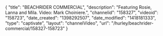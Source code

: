 {
    "title": "BEACHRIDER COMMERCIAL",
    "description": "Featuring Rosie, Lanna and Mila. Video: Mark Choiniere.",
    "channelid": "158327",
    "videoid": "158723",
    "date_created": "1398292507",
    "date_modified": "1418181333",
    "type": "captivate",
    "layout": "channelVideo",
    "url": "\/hurley\/beachrider-commercial\/158327-158723"
}